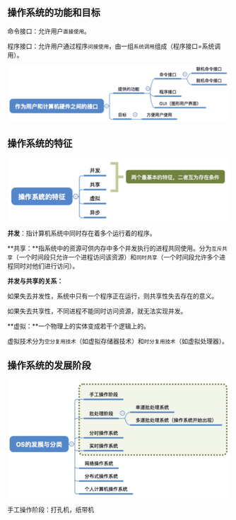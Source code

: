 ## 操作系统的功能和目标

命令接口：允许用户`直接使用`。

程序接口：允许用户通过程序`间接使用`，由一组`系统调用`组成（程序接口=系统调用）。

![操作系统的功能和目标](../../images/408/操作系统的功能和目标.png)



## 操作系统的特征

![操作系统的特征](../../images/408/操作系统的特征.png)

**并发**：指计算机系统中同时存在着多个运行着的程序。

**共享：**指系统中的资源可供内存中多个并发执行的进程共同使用。分为`互斥共享`（一个时间段只允许一个进程访问该资源）和`同时共享`（一个时间段允许多个进程同时对他们进行访问）。

**并发与共享的关系：**

如果失去并发性，系统中只有一个程序正在运行，则共享性失去存在的意义。

如果失去共享性，不同进程不能同时访问资源，就无法实现并发。

**虚拟：**一个物理上的实体变成若干个逻辑上的。

虚拟技术分为`空分复用技术`（如虚拟存储器技术）和`时分复用技术`（如虚拟处理器）。

## 操作系统的发展阶段

![操作系统的发展阶段](../../images/408/操作系统的发展阶段.png)

手工操作阶段：打孔机，纸带机

